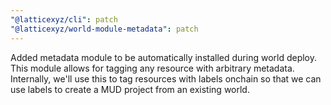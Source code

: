 ```yaml
---
"@latticexyz/cli": patch
"@latticexyz/world-module-metadata": patch
---
```


Added metadata module to be automatically installed during world deploy. This module allows for tagging any resource with arbitrary metadata. Internally, we'll use this to tag resources with labels onchain so that we can use labels to create a MUD project from an existing world.
